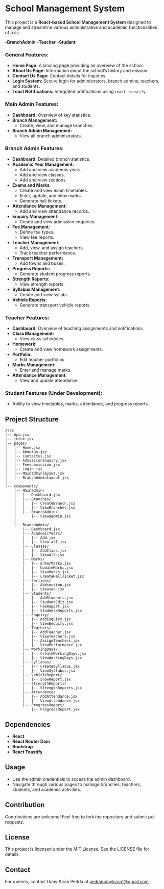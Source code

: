 # School Management System

This project is a **React-based School Management System** designed to manage and streamline various administrative and academic functionalities of a sc


-**BranchAdmin**
-**Teacher**
-**Student**


### General Features:
- **Home Page:** A landing page providing an overview of the school.
- **About Us Page:** Information about the school’s history and mission.
- **Contact Us Page:** Contact details for inquiries.
- **Login System:** Secure login for administrators, branch admins, teachers, and students.
- **Toast Notifications:** Integrated notifications using `react-toastify`.

### Main Admin Features:
- **Dashboard:** Overview of key statistics.
- **Branch Management:**
  - Create, view, and manage branches.
- **Branch Admin Management:**
  - View all branch administrators.

### Branch Admin Features:
- **Dashboard:** Detailed branch statistics.
- **Academic Year Management:**
  - Add and view academic years.
  - Add and view classes.
  - Add and view sections.
- **Exams and Marks:**
  - Create and view exam timetables.
  - Enter, update, and view marks.
  - Generate hall tickets.
- **Attendance Management:**
  - Add and view attendance records.
- **Enquiry Management:**
  - Create and view admission enquiries.
- **Fee Management:**
  - Define fee types.
  - View fee reports.
- **Teacher Management:**
  - Add, view, and assign teachers.
  - Track teacher performance.
- **Transport Management:**
  - Add towns and buses.
- **Progress Reports:**
  - Generate student progress reports.
- **Strength Reports:**
  - View strength reports.
- **Syllabus Management:**
  - Create and view syllabi.
- **Vehicle Reports:**
  - Generate transport vehicle reports.

### Teacher Features:
- **Dashboard:** Overview of teaching assignments and notifications.
- **Class Management:**
  - View class schedules.
- **Homework:**
  - Create and view homework assignments.
- **Portfolio:**
  - Edit teacher portfolios.
- **Marks Management:**
  - Enter and manage marks.
- **Attendance Management:**
  - View and update attendance.

### Student Features (Under Development):
- Ability to view timetables, marks, attendance, and progress reports.

## Project Structure

```
/src
|-- App.jsx
|-- index.jsx
|-- pages/
|   |-- Home.jsx
|   |-- Aboutus.jsx
|   |-- Contactus.jsx
|   |-- AdmissionEnquiry.jsx
|   |-- Feesubmission.jsx
|   |-- Login.jsx
|   |-- Mainadminlayout.jsx
|   |-- BranchAdminLayout.jsx
|
|-- components/
    |-- Mainadmin/
    |   |-- Dashboard.jsx
    |   |-- Branches/
    |   |   |-- CreateBranch.jsx
    |   |   |-- ViewBranches.jsx
    |   |-- BranchAdmin/
    |       |-- ViewBadmin.jsx
    |
    |-- BranchAdmin/
        |-- Dashboard.jsx
        |-- AcademicYears/
        |   |-- Add.jsx
        |   |-- View-all.jsx
        |-- Classes/
        |   |-- AddClass.jsx
        |   |-- ViewAll.jsx
        |-- Marks/
        |   |-- EnterMarks.jsx
        |   |-- UpdateMarks.jsx
        |   |-- ViewMarks.jsx
        |   |-- CreateHallTicket.jsx
        |-- Sections/
        |   |-- Addsection.jsx
        |   |-- Viewsec.jsx
        |-- Students/
        |   |-- AddStudents.jsx
        |   |-- StudentEdit.jsx
        |   |-- FeeReport.jsx
        |   |-- StudentsReports.jsx
        |-- Enquiry/
        |   |-- AddEnquiry.jsx
        |   |-- ViewEnquiry.jsx
        |-- Teachers/
        |   |-- AddTeacher.jsx
        |   |-- ViewTeachers.jsx
        |   |-- AssignTeachers.jsx
        |   |-- ViewPerformance.jsx
        |-- WorkingDays/
        |   |-- CreateWorkingDays.jsx
        |   |-- ViewWorkingDays.jsx
        |-- Syllabus/
        |   |-- CreateSyllabus.jsx
        |   |-- ViewSyllabus.jsx
        |-- VehicleReport/
        |   |-- ShowReport.jsx
        |-- StrengthReports/
        |   |-- StrengthReports.jsx
        |-- Attendance/
        |   |-- AddAttendance.jsx
        |   |-- ViewAttendance.jsx
        |-- ProgressReport/
            |-- ProgressReport.jsx

```



## Dependencies
- **React**
- **React Router Dom**
- **Bootstrap**
- **React Toastify**

## Usage
- Use the admin credentials to access the admin dashboard.
- Navigate through various pages to manage branches, teachers, students, and academic activities.

## Contribution
Contributions are welcome! Feel free to fork the repository and submit pull requests.

## License
This project is licensed under the MIT License. See the LICENSE file for details.

## Contact
For queries, contact Uday Kiran Pedda at peddaudaykiran1@gmail.com.

